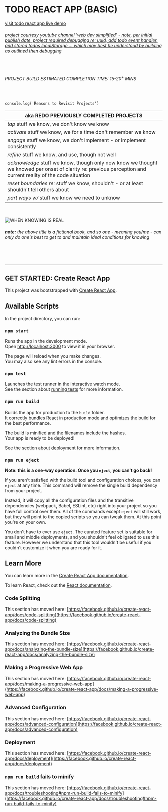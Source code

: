 # **TODO REACT APP (BASIC)**

[visit todo react app live demo](https://www.latoniamertica.dev/todo-react-app/)

###### [project courtesy youtube channel 'web dev simplified' - note, per initial publish date, project required debugging re: uuid, add todo event handler, and stored todos localStorage ... which may best be understood by building as outlined then debugging](https://youtu.be/hQAHSlTtcmY)

<br>

###### PROJECT BUILD ESTIMATED COMPLETION TIME: 15-20<sup>+</sup> MINS

<br>

`console.log('Reasons to Revisit Projects')`

| aka REDO PREVIOUSLY COMPLETED PROJECTS                                                                                                                        |
| ------------------------------------------------------------------------------------------------------------------------------------------------------------- |
| _tap_ stuff we know, we don't know we know                                                                                                                    |
| _activate_ stuff we know, we for a time don't remember we know                                                                                                |
| _engage_ stuff we know, we don't implement - or implement consistently                                                                                        |
| _refine_ stuff we know, and use, though not well                                                                                                              |
| _acknowledge_ stuff we know, though only now know we thought we knowed per onset of clarity re: previous perception and current reality of the code situation |
| _reset boundaries re:_ stuff we know, shouldn't - or at least shouldn't tell others about                                                                     |
| _part ways w/_ stuff we know we need to unknow                                                                                                                |

<br>

![WHEN KNOWING IS REAL](https://user-images.githubusercontent.com/76631992/174195221-f21ad5b3-3b8b-4518-8987-1e1531a0414a.png)

###### **_note:_** the above title is a fictional book, and so one - meaning you/me - can only do one's best to get to and maintain ideal conditions for knowing

<br>
<br>

---

## **GET STARTED:** Create React App

This project was bootstrapped with [Create React App](https://github.com/facebook/create-react-app).

## Available Scripts

In the project directory, you can run:

### `npm start`

Runs the app in the development mode.\
Open [http://localhost:3000](http://localhost:3000) to view it in your browser.

The page will reload when you make changes.\
You may also see any lint errors in the console.

### `npm test`

Launches the test runner in the interactive watch mode.\
See the section about [running tests](https://facebook.github.io/create-react-app/docs/running-tests) for more information.

### `npm run build`

Builds the app for production to the `build` folder.\
It correctly bundles React in production mode and optimizes the build for the best performance.

The build is minified and the filenames include the hashes.\
Your app is ready to be deployed!

See the section about [deployment](https://facebook.github.io/create-react-app/docs/deployment) for more information.

### `npm run eject`

**Note: this is a one-way operation. Once you `eject`, you can't go back!**

If you aren't satisfied with the build tool and configuration choices, you can `eject` at any time. This command will remove the single build dependency from your project.

Instead, it will copy all the configuration files and the transitive dependencies (webpack, Babel, ESLint, etc) right into your project so you have full control over them. All of the commands except `eject` will still work, but they will point to the copied scripts so you can tweak them. At this point you're on your own.

You don't have to ever use `eject`. The curated feature set is suitable for small and middle deployments, and you shouldn't feel obligated to use this feature. However we understand that this tool wouldn't be useful if you couldn't customize it when you are ready for it.

## Learn More

You can learn more in the [Create React App documentation](https://facebook.github.io/create-react-app/docs/getting-started).

To learn React, check out the [React documentation](https://reactjs.org/).

### Code Splitting

This section has moved here: [https://facebook.github.io/create-react-app/docs/code-splitting](https://facebook.github.io/create-react-app/docs/code-splitting)

### Analyzing the Bundle Size

This section has moved here: [https://facebook.github.io/create-react-app/docs/analyzing-the-bundle-size](https://facebook.github.io/create-react-app/docs/analyzing-the-bundle-size)

### Making a Progressive Web App

This section has moved here: [https://facebook.github.io/create-react-app/docs/making-a-progressive-web-app](https://facebook.github.io/create-react-app/docs/making-a-progressive-web-app)

### Advanced Configuration

This section has moved here: [https://facebook.github.io/create-react-app/docs/advanced-configuration](https://facebook.github.io/create-react-app/docs/advanced-configuration)

### Deployment

This section has moved here: [https://facebook.github.io/create-react-app/docs/deployment](https://facebook.github.io/create-react-app/docs/deployment)

### `npm run build` fails to minify

This section has moved here: [https://facebook.github.io/create-react-app/docs/troubleshooting#npm-run-build-fails-to-minify](https://facebook.github.io/create-react-app/docs/troubleshooting#npm-run-build-fails-to-minify)
